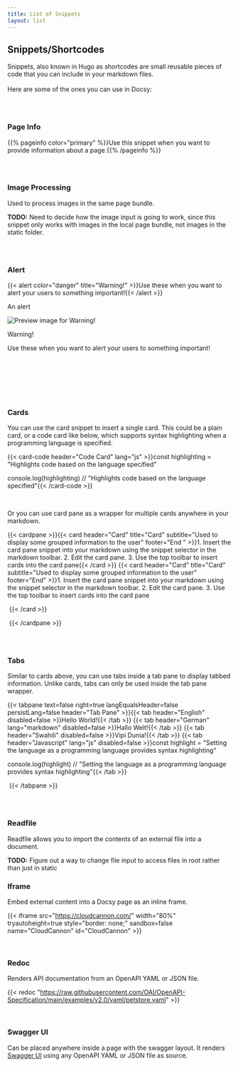 ```yaml
---
title: List of Snippets
layout: list
---
```

## Snippets/Shortcodes

Snippets, also known in Hugo as shortcodes are small reusable pieces of code that you can include in your markdown files.<br><br>Here are some of the ones you can use in Docsy:

### &nbsp;

### Page Info
{{% pageinfo color="primary" %}}Use this snippet when you want to provide information about a page.{{% /pageinfo %}}

### &nbsp;

### Image Processing

Used to process images in the same page bundle.

**TODO:** Need to decide how the image input is going to work, since this snippet only works with images in the local page bundle, not images in the static folder.

### &nbsp;

### Alert

{{< alert color="danger" title="Warning!" >}}Use these when you want to alert your users to something important!{{< /alert >}}

<div class="c-card c-card--clickable c-card--preview-top"><div class="c-card__preview loaded--complete loaded"><p class="u-hide-when-loaded">An alert</p><img loading="lazy" alt="Preview image for Warning!" src="https://app.cloudcannon.com/api/v0/sites/37cc6a50-e78a-40a4-ab6b-bafd1d99e9b1/files/static%2Fpreview-images%2Falert.png/resized?width=592&amp;height=320&amp;cc-interface=DEVELOPER" /></div><div class="c-card__content"><div class="c-card__heading"><div class="c-card__icon "><cc-icon name="mdi:warning" class="u-hide-when-loaded"></cc-icon></div><div class="c-card__heading-content"><p class="c-card__text ">Warning!</p><p class="c-card__subtext">Use these when you want to alert your users to something important!</p></div></div></div></div>

<img title="Click and drag to move" role="presentation" draggable="true" width="15" height="15" src="data:image/gif;base64,R0lGODlhAQABAPABAP///wAAACH5BAEKAAAALAAAAAABAAEAAAICRAEAOw==" />

&nbsp;

### &nbsp;

### Cards

You can use the card snippet to insert a single card. This could be a plain card, or a code card like below, which supports syntax highlighting when a programming language is specified.

{{< card-code header="Code Card" lang="js" >}}const highlighting = "Highlights code based on the language specified"

console.log(highlighting) // "Highlights code based on the language specified"{{< /card-code >}}

&nbsp;

Or you can use card pane as a wrapper for multiple cards anywhere in your markdown.

{{< cardpane >}}{{< card header="Card" title="Card" subtitle="Used to display some grouped information to the user" footer="End " >}}1. Insert the card pane snippet into your markdown using the snippet selector in the markdown toolbar.
2. Edit the card pane.
3. Use the top toolbar to insert cards into the card pane{{< /card >}}
{{< card header="Card" title="Card" subtitle="Used to display some grouped information to the user" footer="End" >}}1. Insert the card pane snippet into your markdown using the snippet selector in the markdown toolbar.
2. Edit the card pane.
3. Use the top toolbar to insert cards into the card pane

&nbsp;{{< /card >}}

&nbsp;{{< /cardpane >}}

### &nbsp;

### Tabs

Similar to cards above, you can use tabs inside a tab pane to display tabbed information. Unlike cards, tabs can only be used inside the tab pane wrapper.

{{< tabpane text=false right=true langEqualsHeader=false persistLang=false header="Tab Pane" >}}{{< tab header="English" disabled=false >}}Hello World!{{< /tab >}}
{{< tab header="German" lang="markdown" disabled=false >}}Hallo Welt!{{< /tab >}}
{{< tab header="Swahili" disabled=false >}}Vipi Dunia!{{< /tab >}}
{{< tab header="Javascript" lang="js" disabled=false >}}const highlight = "Setting the language as a programming language provides syntax highlighting"

console.log(highlight) // "Setting the language as a programming language provides syntax highlighting"{{< /tab >}}

&nbsp;{{< /tabpane >}}

### &nbsp;

### Readfile

Readfile allows you to import the contents of an external file into a document.

**TODO:** Figure out a way to change file input to access files in root rather than just in static

### Iframe

Embed external content into a Docsy page as an inline frame.

{{< iframe src="https://cloudcannon.com/" width="80%" tryautoheight=true style="border: none;" sandbox=false name="CloudCannon" id="CloudCannon" >}}

&nbsp;

### Redoc

Renders API documentation from an OpenAPI YAML or JSON file.

{{< redoc "https://raw.githubusercontent.com/OAI/OpenAPI-Specification/main/examples/v2.0/yaml/petstore.yaml" >}}

&nbsp;

### Swagger UI

Can be placed anywhere inside a page with the swagger layout. It renders [Swagger UI](https://swagger.io/tools/swagger-ui/) using any OpenAPI YAML or JSON file as source.